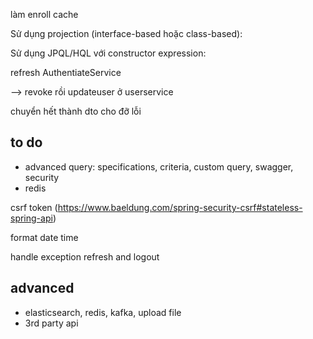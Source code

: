làm enroll cache

Sử dụng projection (interface-based hoặc class-based):

Sử dụng JPQL/HQL với constructor expression:

refresh AuthentiateService

--> revoke rồi updateuser ở userservice

chuyển hết thành dto cho đỡ lỗi

## to do

- advanced query: specifications, criteria, custom query, swagger, security
- redis

csrf token (https://www.baeldung.com/spring-security-csrf#stateless-spring-api)

format date time

handle exception refresh and logout

## advanced

- elasticsearch, redis, kafka, upload file
- 3rd party api
